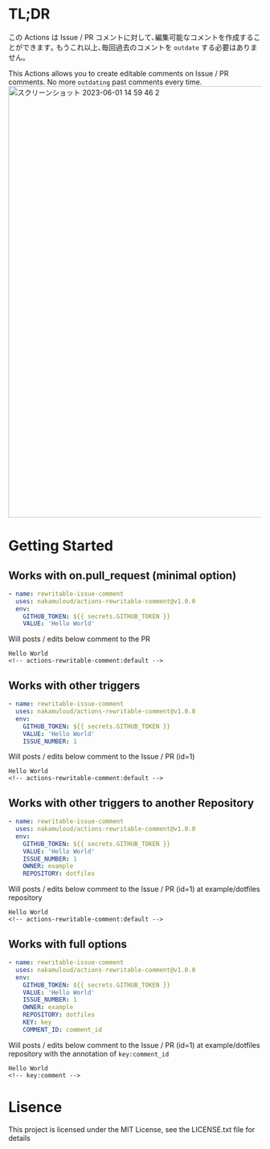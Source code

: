 # TL;DR

この Actions は Issue / PR コメントに対して､編集可能なコメントを作成することができます｡
もうこれ以上､毎回過去のコメントを `outdate` する必要はありません｡

This Actions allows you to create editable comments on Issue / PR comments.
No more `outdating` past comments every time.
<img width="859" alt="スクリーンショット 2023-06-01 14 59 46 2" src="https://github.com/nakamuloud/actions-rewritable-comment/assets/25874783/c5df1b6d-db9a-4c22-85be-301f567958c3">



# Getting Started

## Works with on.pull_request (minimal option)

```yaml
- name: rewritable-issue-comment
  uses: nakamuloud/actions-rewritable-comment@v1.0.0
  env:
    GITHUB_TOKEN: ${{ secrets.GITHUB_TOKEN }}
    VALUE: 'Hello World'
```

Will posts / edits below comment to the PR

```text
Hello World
<!-- actions-rewritable-comment:default -->
```

## Works with other triggers

```yaml
- name: rewritable-issue-comment
  uses: nakamuloud/actions-rewritable-comment@v1.0.0
  env:
    GITHUB_TOKEN: ${{ secrets.GITHUB_TOKEN }}
    VALUE: 'Hello World'
    ISSUE_NUMBER: 1
```

Will posts / edits below comment to the Issue / PR (id=1)

```text
Hello World
<!-- actions-rewritable-comment:default -->
```

## Works with other triggers to another Repository

```yaml
- name: rewritable-issue-comment
  uses: nakamuloud/actions-rewritable-comment@v1.0.0
  env:
    GITHUB_TOKEN: ${{ secrets.GITHUB_TOKEN }}
    VALUE: 'Hello World'
    ISSUE_NUMBER: 1
    OWNER: example
    REPOSITORY: dotfiles
```

Will posts / edits below comment to the Issue / PR (id=1) at example/dotfiles repository

```text
Hello World
<!-- actions-rewritable-comment:default -->
```

## Works with full options

```yaml
- name: rewritable-issue-comment
  uses: nakamuloud/actions-rewritable-comment@v1.0.0
  env:
    GITHUB_TOKEN: ${{ secrets.GITHUB_TOKEN }}
    VALUE: 'Hello World'
    ISSUE_NUMBER: 1
    OWNER: example
    REPOSITORY: dotfiles
    KEY: key
    COMMENT_ID: comment_id
```

Will posts / edits below comment to the Issue / PR (id=1) at example/dotfiles repository with the annotation of `key:comment_id`

```text
Hello World
<!-- key:comment -->
```
# Lisence

This project is licensed under the MIT License, see the LICENSE.txt file for details
